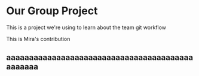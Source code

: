 # Our Group Project

This is a project we're using to learn about the team git workflow

This is Mira's contribution

## aaaaaaaaaaaaaaaaaaaaaaaaaaaaaaaaaaaaaaaaaaaaaaaa
